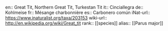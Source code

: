 en:: Great Tit, Northern Great Tit, Turkestan Tit
it:: Cinciallegra
de:: Kohlmeise
fr:: Mésange charbonnière
es:: Carbonero común
iNat-url:: https://www.inaturalist.org/taxa/203153
wiki-url:: http://en.wikipedia.org/wiki/Great_tit
rank:: [[species]]
alias:: [[Parus major]]